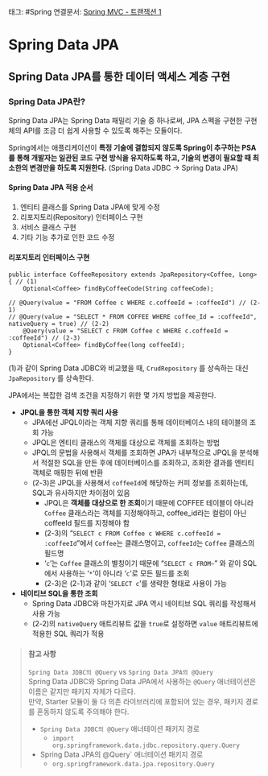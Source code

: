 태그: #Spring
연결문서: [Spring MVC - 트랜잭션 1](Spring%20MVC%20-%20트랜잭션%201.md)

# Spring Data JPA

## Spring Data JPA를 통한 데이터 액세스 계층 구현

### Spring Data JPA란?

Spring Data JPA는 Spring Data 패밀리 기술 중 하나로써, JPA 스펙을 구현한 구현체의 API를 조금 더 쉽게 사용할 수 있도록 해주는 모듈이다.  
  

Spring에서는 애플리케이션이 **특정 기술에 결합되지 않도록 Spring이 추구하는 PSA를 통해 개발자는 일관된 코드 구현 방식을 유지하도록 하고, 기술의 변경이 필요할 때 최소한의 변경만을 하도록 지원한다.** (Spring Data JDBC -> Spring Data JPA)

#### Spring Data JPA 적용 순서

1.  엔티티 클래스를 Spring Data JPA에 맞게 수정
2.  리포지토리(Repository) 인터페이스 구현
3.  서비스 클래스 구현
4.  기타 기능 추가로 인한 코드 수정

#### 리포지토리 인터페이스 구현

```
public interface CoffeeRepository extends JpaRepository<Coffee, Long> { // (1)
    Optional<Coffee> findByCoffeeCode(String coffeeCode);

// @Query(value = "FROM Coffee c WHERE c.coffeeId = :coffeeId") // (2-1)
// @Query(value = "SELECT * FROM COFFEE WHERE coffee_Id = :coffeeId", nativeQuery = true) // (2-2)
    @Query(value = "SELECT c FROM Coffee c WHERE c.coffeeId = :coffeeId") // (2-3)
    Optional<Coffee> findByCoffee(long coffeeId);
}
```

(1)과 같이 Spring Data JDBC와 비교했을 때, `CrudRepository` 를 상속하는 대신 `JpaRepository` 를 상속한다.  
  

JPA에서는 복잡한 검색 조건을 지정하기 위한 몇 가지 방법을 제공한다.

-   **JPQL을 통한 객체 지향 쿼리 사용**
    -   JPA에선 JPQL이라는 객체 지향 쿼리를 통해 데이터베이스 내의 테이블의 조회 가능
    -   JPQL은 엔티티 클래스의 객체를 대상으로 객체를 조회하는 방법
    -   JPQL의 문법을 사용해서 객체를 조회하면 JPA가 내부적으로 JPQL을 분석해서 적절한 SQL을 만든 후에 데이터베이스를 조회하고, 조회한 결과를 엔티티 객체로 매핑한 뒤에 반환
    -   (2-3)은 JPQL을 사용해서 `coffeeId`에 해당하는 커피 정보를 조회하는데, SQL과 유사하지만 차이점이 있음
        -   JPQL은 **객체를 대상으로 한 조회**이기 때문에 COFFEE 테이블이 아니라 `Coffee` 클래스라는 객체를 지정해야하고, coffee\_id라는 컬럼이 아닌 coffeeId 필드를 지정해야 함
        -   (2-3)의 “`SELECT c FROM Coffee c WHERE c.coffeeId = :coffeeId`”에서 `Coffee`는 클래스명이고, `coffeeId`는 `Coffee` 클래스의 필드명
        -   ‘`c`’는 `Coffee` 클래스의 별칭이기 때문에 “`SELECT c FROM~`” 와 같이 SQL에서 사용하는 ‘`*`’이 아니라 ‘`c`’로 모든 필드를 조회
        -   (2-3)은 (2-1)과 같이 ‘`SELECT c`’를 생략한 형태로 사용이 가능
-   **네이티브 SQL을 통한 조회**
    -   Spring Data JDBC와 마찬가지로 JPA 역시 네이티브 SQL 쿼리를 작성해서 사용 가능
    -   (2-2)의 `nativeQuery` 애트리뷰트 값을 `true`로 설정하면 `value` 애트리뷰트에 적용한 SQL 쿼리가 적용

> #### 참고 사항
> 
> `Spring Data JDBC의 @Query` vs `Spring Data JPA의 @Query`  
> Spring Data JDBC와 Spring Data JPA에서 사용하는 `@Query` 애너테이션은 이름은 같지만 패키지 자체가 다르다.  
> 만약, Starter 모듈이 둘 다 의존 라이브러리에 포함되어 있는 경우, 패키지 경로를 혼동하지 않도록 주의해야 한다.
> 
> -   `Spring Data JDBC의 @Query` 애너테이션 패키지 경로
>     -   `import org.springframework.data.jdbc.repository.query.Query`
> -   Spring Data JPA의 @Query\` 애너테이션 패키지 경로
>     -   `org.springframework.data.jpa.repository.Query`